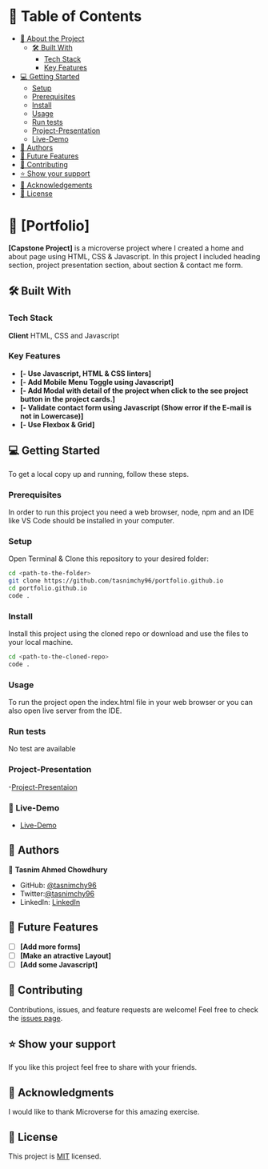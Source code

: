 # :green_book: Table of Contents

- [:book: About the Project](#about-project)
  - [:hammer_and_wrench: Built With](#built-with)
    - [Tech Stack](#tech-stack)
    - [Key Features](#key-features)
- [:computer: Getting Started](#getting-started)
  - [Setup](#setup)
  - [Prerequisites](#prerequisites)
  - [Install](#install)
  - [Usage](#usage)
  - [Run tests](#run-tests)
  - [Project-Presentation](#project-presentation)
  - [Live-Demo](#live-demo)
- [:busts_in_silhouette: Authors](#authors)
- [:telescope: Future Features](#future-features)
- [:handshake: Contributing](#contributing)
- [:star:️ Show your support](#support)
- [:pray: Acknowledgements](#acknowledgements)
- [📝 License](#license)

# :book: [Portfolio]

**[Capstone Project]** is a microverse project where I created a home and about page using HTML, CSS & Javascript. In this project I included heading section, project presentation section, about section & contact me form.

## :hammer_and_wrench: Built With

### Tech Stack

**Client**
HTML, CSS and Javascript

### Key Features

- **[- Use Javascript, HTML & CSS linters]**
- **[- Add Mobile Menu Toggle using Javascript]**
- **[- Add Modal with detail of the project when click to the see project button in the project cards.]**
- **[- Validate contact form using Javascript (Show error if the E-mail is not in Lowercase)]**
- **[- Use Flexbox & Grid]**

## :computer: Getting Started

To get a local copy up and running, follow these steps.

### Prerequisites

In order to run this project you need a web browser, node, npm and an IDE like VS Code should be installed in your computer.

### Setup

Open Terminal & Clone this repository to your desired folder:

```sh
cd <path-to-the-folder>
git clone https://github.com/tasnimchy96/portfolio.github.io
cd portfolio.github.io
code .
```
### Install

Install this project using the cloned repo or download and use the files to your local machine.

```sh
cd <path-to-the-cloned-repo>
code .
```
### Usage

To run the project open the index.html file in your web browser or you can also open live server from the IDE.

### Run tests

No test are available

### Project-Presentation
-[Project-Presentaion](https://www.loom.com/share/45259b4cedb14d478d971349773cf0aa)

### :rocket: Live-Demo

- [Live-Demo](https://tasnimchy96.github.io/portfolio.github.io/)

## :busts_in_silhouette: Authors

:bust_in_silhouette: **Tasnim Ahmed Chowdhury**

- GitHub: [@tasnimchy96](https://github.com/tasnimchy96)
- Twitter:[@tasnimchy96](https://twitter.com/tasnimchy96)
- LinkedIn: [LinkedIn](https://www.linkedin.com/in/tasnim-ahmed-chowdhury-b4504625b)

## :telescope: Future Features

- [ ] **[Add more forms]**
- [ ] **[Make an atractive Layout]**
- [ ] **[Add some Javascript]**

## :handshake: Contributing

Contributions, issues, and feature requests are welcome!
Feel free to check the [issues page](../../issues/).

## :star:️ Show your support

If you like this project feel free to share with your friends.

## :pray: Acknowledgments

I would like to thank Microverse for this amazing exercise.

## 📝 License <a name="license"></a>
This project is [MIT](./LICENSE.md) licensed.


